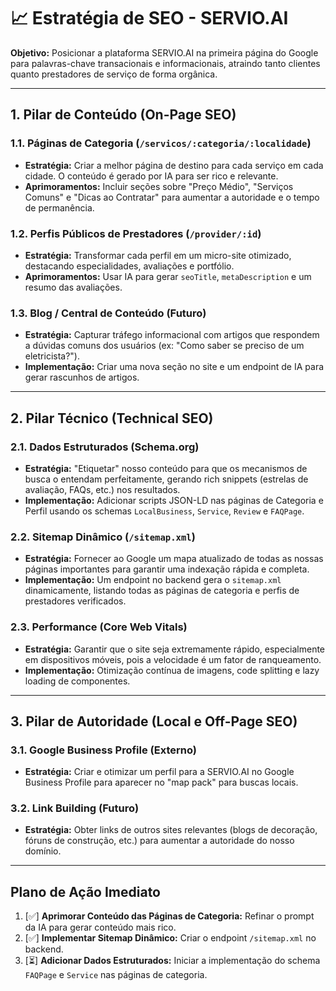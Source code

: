 # 📈 Estratégia de SEO - SERVIO.AI

**Objetivo:** Posicionar a plataforma SERVIO.AI na primeira página do Google para palavras-chave transacionais e informacionais, atraindo tanto clientes quanto prestadores de serviço de forma orgânica.

---

## 1. Pilar de Conteúdo (On-Page SEO)

### 1.1. Páginas de Categoria (`/servicos/:categoria/:localidade`)

- **Estratégia:** Criar a melhor página de destino para cada serviço em cada cidade. O conteúdo é gerado por IA para ser rico e relevante.
- **Aprimoramentos:** Incluir seções sobre "Preço Médio", "Serviços Comuns" e "Dicas ao Contratar" para aumentar a autoridade e o tempo de permanência.

### 1.2. Perfis Públicos de Prestadores (`/provider/:id`)

- **Estratégia:** Transformar cada perfil em um micro-site otimizado, destacando especialidades, avaliações e portfólio.
- **Aprimoramentos:** Usar IA para gerar `seoTitle`, `metaDescription` e um resumo das avaliações.

### 1.3. Blog / Central de Conteúdo (Futuro)

- **Estratégia:** Capturar tráfego informacional com artigos que respondem a dúvidas comuns dos usuários (ex: "Como saber se preciso de um eletricista?").
- **Implementação:** Criar uma nova seção no site e um endpoint de IA para gerar rascunhos de artigos.

---

## 2. Pilar Técnico (Technical SEO)

### 2.1. Dados Estruturados (Schema.org)

- **Estratégia:** "Etiquetar" nosso conteúdo para que os mecanismos de busca o entendam perfeitamente, gerando rich snippets (estrelas de avaliação, FAQs, etc.) nos resultados.
- **Implementação:** Adicionar scripts JSON-LD nas páginas de Categoria e Perfil usando os schemas `LocalBusiness`, `Service`, `Review` e `FAQPage`.

### 2.2. Sitemap Dinâmico (`/sitemap.xml`)

- **Estratégia:** Fornecer ao Google um mapa atualizado de todas as nossas páginas importantes para garantir uma indexação rápida e completa.
- **Implementação:** Um endpoint no backend gera o `sitemap.xml` dinamicamente, listando todas as páginas de categoria e perfis de prestadores verificados.

### 2.3. Performance (Core Web Vitals)

- **Estratégia:** Garantir que o site seja extremamente rápido, especialmente em dispositivos móveis, pois a velocidade é um fator de ranqueamento.
- **Implementação:** Otimização contínua de imagens, code splitting e lazy loading de componentes.

---

## 3. Pilar de Autoridade (Local e Off-Page SEO)

### 3.1. Google Business Profile (Externo)

- **Estratégia:** Criar e otimizar um perfil para a SERVIO.AI no Google Business Profile para aparecer no "map pack" para buscas locais.

### 3.2. Link Building (Futuro)

- **Estratégia:** Obter links de outros sites relevantes (blogs de decoração, fóruns de construção, etc.) para aumentar a autoridade do nosso domínio.

---

## Plano de Ação Imediato

1.  [✅] **Aprimorar Conteúdo das Páginas de Categoria:** Refinar o prompt da IA para gerar conteúdo mais rico.
2.  [✅] **Implementar Sitemap Dinâmico:** Criar o endpoint `/sitemap.xml` no backend.
3.  [⏳] **Adicionar Dados Estruturados:** Iniciar a implementação do schema `FAQPage` e `Service` nas páginas de categoria.
